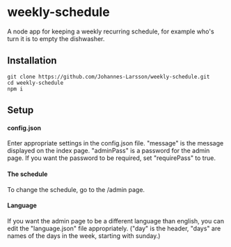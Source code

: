 # weekly-schedule
A node app for keeping a weekly recurring schedule, for example who's turn it is to empty the dishwasher.

## Installation
    git clone https://github.com/Johannes-Larsson/weekly-schedule.git
    cd weekly-schedule
    npm i

## Setup
#### config.json
Enter appropriate settings in the config.json file. "message" is the message displayed on the index page. "adminPass" is a password for the admin page. If you want the password to be required, set "requirePass" to true.

#### The schedule
To change the schedule, go to the /admin page.

#### Language
If you want the admin page to be a different language than english, you can edit the "language.json" file appropriately. ("day" is the header, "days" are names of the days in the week, starting with sunday.)
